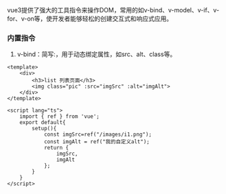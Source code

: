 vue3提供了强大的工具指令来操作DOM，常用的如v-bind、v-model、v-if、v-for、v-on等，使开发者能够轻松的创建交互式和响应式应用。

### 内置指令

1. v-bind：简写:，用于动态绑定属性，如src、alt、class等。

```vue
<template>
    <div>
        <h3>list 列表页面</h3>
        <img class="pic" :src="imgSrc" :alt="imgAlt">
    </div>
</template>

<script lang="ts">
    import { ref } from 'vue';
    export default{
        setup(){
            const imgSrc=ref("/images/i1.png");
            const imgAlt = ref("我的自定义alt");
            return {
                imgSrc,
                imgAlt
            };
        }
    }
</script>
```


